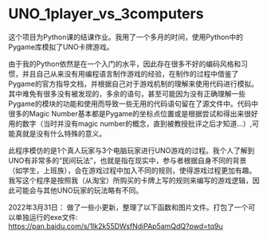 # UNO_1player_vs_3computers

这个项目为Python课的结课作业。我用了一个多月的时间，使用Python中的Pygame库模拟了UNO卡牌游戏。

由于我的Python依然是在一个入门的水平，因此存在很多不好的编码风格和习惯，并且自己从来没有用编程语言制作游戏的经验，在制作的过程中借鉴了Pygame的官方指导文档，并根据自己对于游戏机制的理解来使用代码进行模拟。其中难免有很多没有被发现的，多余的语句，甚至可能因为没有正确理解一些Pygame的模块的功能和使用而导致一些无用的代码语句留在了源文件中。代码中很多的Magic Number基本都是Pygame的坐标点位置或是根据尝试和得出来很好用的数字（当时并没有magic number的概念，直到被教授批评之后才知道...）,可能真就是没有什么特殊的意义。

此程序模仿的是1个真人玩家与3个电脑玩家进行UNO游戏的过程。我个人了解到UNO有非常多的“民间玩法”，也就是指在现实中，参与者根据自身不同的背景（如学生，上班族），会在游戏过程中加入不同的规则，使得游戏过程更加有趣。我写这个程序是按照我（从淘宝）所购买的卡牌上写的规则来编写的游戏逻辑，因此可能会与其他UNO玩家的玩法略有不同。

2022年3月31日：
  做了一些小更新，整理了以下函数和图片文件。打包了一个可以单独运行的exe文件: https://pan.baidu.com/s/1lk2k55DWsfNdiPAp5amQdQ?pwd=tq9u

